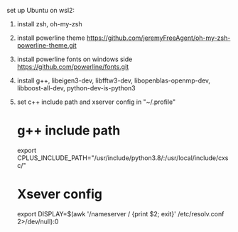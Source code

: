 set up Ubuntu on wsl2:

1. install zsh, oh-my-zsh 
2. install powerline theme
	https://github.com/jeremyFreeAgent/oh-my-zsh-powerline-theme.git
3. install powerline fonts on windows side 
	https://github.com/powerline/fonts.git
4. install g++, libeigen3-dev, libfftw3-dev, libopenblas-openmp-dev, libboost-all-dev, python-dev-is-python3
5. set c++ include path and xserver config in "~/.profile"
	# g++ include path
	export CPLUS_INCLUDE_PATH="/usr/include/python3.8/:/usr/local/include/cxsc/"
	
	# Xsever config
	export DISPLAY=$(awk '/nameserver / {print $2; exit}' /etc/resolv.conf 2>/dev/null):0
